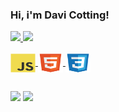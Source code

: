 ### Hi, i'm Davi Cotting!

<div>
  <a href="https://github.com/davicotting">
  <img height="180em" src="https://github-readme-stats.vercel.app/api?username=davicotting&show_icons=true&theme=github_dark&include_all_commits=true&count_private=true"/>
  <img height="180em" src="https://github-readme-stats.vercel.app/api/top-langs/?username=davicotting&layout=compact&langs_count=16&theme=github_dark"/>
</div>

<div style=display: inline_block"><br>
  <img align="center" alt="Davi-HTML" height="30px" width="40"
src="https://raw.githubusercontent.com/devicons/devicon/master/icons/javascript/javascript-original.svg"/>
  <img align="center" alt="Davi-CSS" height="30px" width="40" src="https://raw.githubusercontent.com/devicons/devicon/master/icons/html5/html5-original.svg">
  <img align="center" alt="Davi-HTML" height="30px" width="40"
src="https://raw.githubusercontent.com/devicons/devicon/master/icons/css3/css3-original.svg"/>
</div>

##

<div>
   <a href="https://www.linkedin.com/in/davi-cotting-1b7578260/" target="_blank"><img src="https://img.shields.io/badge/LinkedIn-0077B5?style=for-the-badge&logo=linkedin&logoColor=white" target="_blank"></a>
   <a href="mauito:davicotting23@gmail.com" target="_blank"><img src="https://img.shields.io/badge/Gmail-D14836?style=for-the-badge&logo=gmail&logoColor=white" target="_blank"></a>
</div>
